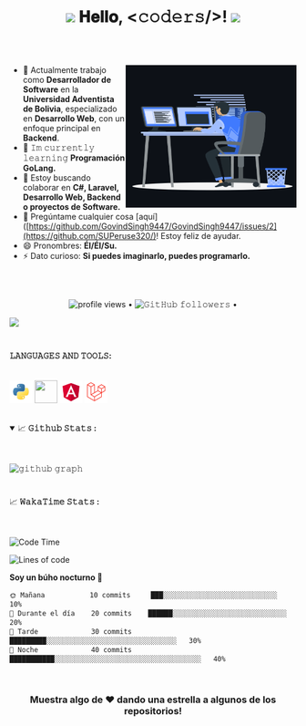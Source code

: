 <h1 align="center">
  <img src="GIF/Earth.gif" width="24px">
  𝐇𝐞𝐥𝐥𝐨, &lt;𝚌𝚘𝚍𝚎𝚛𝚜/&gt;!
  <img src="GIF/Hi.gif" width="40px" />
</h1>

<br/>
<br/>

<p><img align="right" height="250" width="300" src="https://raw.githubusercontent.com/SubhadeepZilong/SubhadeepZilong/main/icons/animation_500_kxa883sd.gif" alt="SubhadeepZilong" /></p>


- 🔭 Actualmente trabajo como **Desarrollador de Software** en la **Universidad Adventista de Bolivia**, especializado en **Desarrollo Web**, con un enfoque principal en **Backend**.
- 🌱 𝙸𝚖 𝚌𝚞𝚛𝚛𝚎𝚗𝚝𝚕𝚢 𝚕𝚎𝚊𝚛𝚗𝚒𝚗𝚐 **Programación GoLang.**
- 👯 Estoy buscando colaborar en **C#, Laravel, Desarrollo Web, Backend o proyectos de Software.**
- 💬 Pregúntame cualquier cosa [aquí]([https://github.com/GovindSingh9447/GovindSingh9447/issues/2](https://github.com/SUPeruse320/)! Estoy feliz de ayudar.
- 😄 Pronombres: **Él/Él/Su.**
- ⚡ Dato curioso: **Si puedes imaginarlo, puedes programarlo.**

<br/>
<br/>




<p align="center">
  <img alt = "profile views" src="https://komarev.com/ghpvc/?username=superuse320&style=flat&color=blue"> •   
  <img alt="𝙶𝚒𝚝𝙷𝚞𝚋 𝚏𝚘𝚕𝚕𝚘𝚠𝚎𝚛𝚜" src="https://img.shields.io/github/followers/superuse320?label=Followers&style=social"> •

  <a href="https://github.com/sponsors/superuse320"><img src="https://img.shields.io/static/v1?label=Sponsor&message=%E2%9D%A4&logo=GitHub&color=%23fe8e86"/></a>
</p>


#


**𝙻𝙰𝙽𝙶𝚄𝙰𝙶𝙴𝚂 𝙰𝙽𝙳 𝚃𝙾𝙾𝙻𝚂:**  
<br/>
<br/>
<code><img height="40" width="40" src="https://raw.githubusercontent.com/github/explore/80688e429a7d4ef2fca1e82350fe8e3517d3494d/topics/python/python.png"></code>
<code><img height="40" width="40" src="https://cdn.iconscout.com/icon/free/png-512/c-programming-569564.png"></code>
<code><img height="40" width="40" src="https://raw.githubusercontent.com/github/explore/80688e429a7d4ef2fca1e82350fe8e3517d3494d/topics/angular/angular.png"></code>
<code><img height="40" width="40" src="https://raw.githubusercontent.com/github/explore/80688e429a7d4ef2fca1e82350fe8e3517d3494d/topics/laravel/laravel.png"></code>


<br/>

<details open="">
<summary>
  <g-emoji class="g-emoji" alias="chart_with_upwards_trend" fallback-src="https://github.githubassets.com/images/icons/emoji/unicode/1f4c8.png">📈</g-emoji>
  <strong>𝙶𝚒𝚝𝚑𝚞𝚋 𝚂𝚝𝚊𝚝𝚜 : </strong>
</summary>
<br>


</details>
<br>


![𝚐𝚒𝚝𝚑𝚞𝚋 𝚐𝚛𝚊𝚙𝚑](https://github-readme-activity-graph.vercel.app/graph?username=superuse320&theme=react-dark&hide_border=true&area=true)


#

<summary>
  <g-emoji class="g-emoji" alias="chart_with_upwards_trend" fallback-src="https://github.githubassets.com/images/icons/emoji/unicode/1f4c8.png">📈</g-emoji>
  <strong>𝚆𝚊𝚔𝚊𝚃𝚒𝚖𝚎 𝚂𝚝𝚊𝚝𝚜 : </strong>
</summary>


<br>
<br>

<!--START_SECTION:waka-->

![Code Time](http://img.shields.io/badge/Code%20Time-4%2C938%20hrs%2055%20mins-blue)

![Lines of code](https://img.shields.io/badge/From%20Hello%20World%20I%27ve%20Written-11.3%20million%20lines%20of%20code-blue)

**Soy un búho nocturno 🦉** 

```text
🌞 Mañana           10 commits     ███░░░░░░░░░░░░░░░░░░░░░░░░░░░░   10%
🌆 Durante el día    20 commits    ██████░░░░░░░░░░░░░░░░░░░░░░░░░░░░   20%
🌃 Tarde             30 commits    █████████░░░░░░░░░░░░░░░░░░░░░░░░░░░░░░░░   30%
🌙 Noche             40 commits    ███████████░░░░░░░░░░░░░░░░░░░░░░░░░░░░░░░░░░░░   40%

```


<br/>

<div align="center">

### Muestra algo de ❤️ dando una estrella a algunos de los repositorios!

</div>


